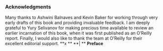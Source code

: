 ### Acknowledgments
 Many thanks to Ashwini Balnaves and Kevin Baker for working through very early drafts of this book and providing invaluable feedback. I am deeply grateful to Yury Selivanov for making precious time available to review an earlier incarnation of this book, when it was first published as an O’Reilly report. Finally, I would also like to thank the team at O’Reilly for their excellent editorial support. **x ** **| ** **Preface**